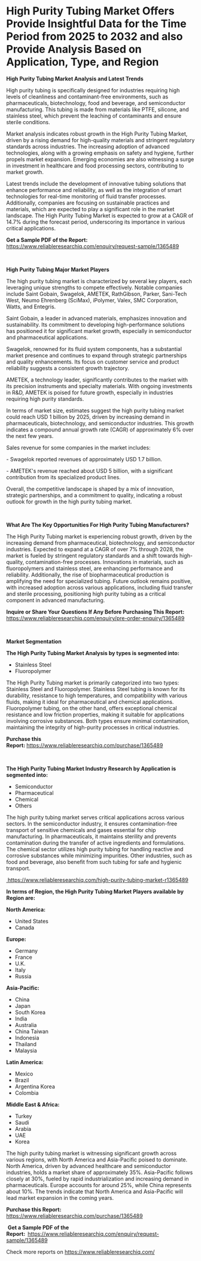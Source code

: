 <p><h1>High Purity Tubing Market Offers Provide Insightful Data for the Time Period from 2025 to 2032 and also Provide Analysis Based on Application, Type, and Region</h1></p><p><strong>High Purity Tubing Market Analysis and Latest Trends</strong></p>
<p><p>High purity tubing is specifically designed for industries requiring high levels of cleanliness and contaminant-free environments, such as pharmaceuticals, biotechnology, food and beverage, and semiconductor manufacturing. This tubing is made from materials like PTFE, silicone, and stainless steel, which prevent the leaching of contaminants and ensure sterile conditions. </p><p>Market analysis indicates robust growth in the High Purity Tubing Market, driven by a rising demand for high-quality materials and stringent regulatory standards across industries. The increasing adoption of advanced technologies, along with a growing emphasis on safety and hygiene, further propels market expansion. Emerging economies are also witnessing a surge in investment in healthcare and food processing sectors, contributing to market growth.</p><p>Latest trends include the development of innovative tubing solutions that enhance performance and reliability, as well as the integration of smart technologies for real-time monitoring of fluid transfer processes. Additionally, companies are focusing on sustainable practices and materials, which are expected to play a significant role in the market landscape. The High Purity Tubing Market is expected to grow at a CAGR of 14.7% during the forecast period, underscoring its importance in various critical applications.</p></p>
<p><strong>Get a Sample PDF of the Report:&nbsp;</strong> <a href="https://www.reliableresearchiq.com/enquiry/request-sample/1365489?utm_campaign=3026&utm_medium=2&utm_source=Github&utm_content=ia&utm_term=22032025&utm_id=high-purity-tubing">https://www.reliableresearchiq.com/enquiry/request-sample/1365489</a></p>
<p>&nbsp;</p>
<p><strong>High Purity Tubing Major Market Players</strong></p>
<p><p>The high purity tubing market is characterized by several key players, each leveraging unique strengths to compete effectively. Notable companies include Saint Gobain, Swagelok, AMETEK, RathGibson, Parker, Sani-Tech West, Neumo Ehrenberg (SciMax), iPolymer, Valex, SMC Corporation, Watts, and Entegris.</p><p>Saint Gobain, a leader in advanced materials, emphasizes innovation and sustainability. Its commitment to developing high-performance solutions has positioned it for significant market growth, especially in semiconductor and pharmaceutical applications. </p><p>Swagelok, renowned for its fluid system components, has a substantial market presence and continues to expand through strategic partnerships and quality enhancements. Its focus on customer service and product reliability suggests a consistent growth trajectory.</p><p>AMETEK, a technology leader, significantly contributes to the market with its precision instruments and specialty materials. With ongoing investments in R&D, AMETEK is poised for future growth, especially in industries requiring high purity standards.</p><p>In terms of market size, estimates suggest the high purity tubing market could reach USD 1 billion by 2025, driven by increasing demand in pharmaceuticals, biotechnology, and semiconductor industries. This growth indicates a compound annual growth rate (CAGR) of approximately 6% over the next few years.</p><p>Sales revenue for some companies in the market includes:</p><p>- Swagelok reported revenues of approximately USD 1.7 billion.</p><p>- AMETEK's revenue reached about USD 5 billion, with a significant contribution from its specialized product lines.</p><p>Overall, the competitive landscape is shaped by a mix of innovation, strategic partnerships, and a commitment to quality, indicating a robust outlook for growth in the high purity tubing market.</p></p>
<p>&nbsp;</p>
<p><strong>What Are The Key Opportunities For High Purity Tubing Manufacturers?</strong></p>
<p><p>The High Purity Tubing market is experiencing robust growth, driven by the increasing demand from pharmaceutical, biotechnology, and semiconductor industries. Expected to expand at a CAGR of over 7% through 2028, the market is fueled by stringent regulatory standards and a shift towards high-quality, contamination-free processes. Innovations in materials, such as fluoropolymers and stainless steel, are enhancing performance and reliability. Additionally, the rise of biopharmaceutical production is amplifying the need for specialized tubing. Future outlook remains positive, with increased adoption across various applications, including fluid transfer and sterile processing, positioning high purity tubing as a critical component in advanced manufacturing.</p></p>
<p><strong>Inquire or Share Your Questions If Any Before Purchasing This Report:</strong> <a href="https://www.reliableresearchiq.com/enquiry/pre-order-enquiry/1365489?utm_campaign=3026&utm_medium=2&utm_source=Github&utm_content=ia&utm_term=22032025&utm_id=high-purity-tubing">https://www.reliableresearchiq.com/enquiry/pre-order-enquiry/1365489</a></p>
<p>&nbsp;</p>
<p><strong>Market Segmentation</strong></p>
<p><strong>The High Purity Tubing Market Analysis by types is segmented into:</strong></p>
<p><ul><li>Stainless Steel</li><li>Fluoropolymer</li></ul></p>
<p><p>The High Purity Tubing market is primarily categorized into two types: Stainless Steel and Fluoropolymer. Stainless Steel tubing is known for its durability, resistance to high temperatures, and compatibility with various fluids, making it ideal for pharmaceutical and chemical applications. Fluoropolymer tubing, on the other hand, offers exceptional chemical resistance and low friction properties, making it suitable for applications involving corrosive substances. Both types ensure minimal contamination, maintaining the integrity of high-purity processes in critical industries.</p></p>
<p><strong>Purchase this Report:&nbsp;</strong><a href="https://www.reliableresearchiq.com/purchase/1365489?utm_campaign=3026&utm_medium=2&utm_source=Github&utm_content=ia&utm_term=22032025&utm_id=high-purity-tubing">https://www.reliableresearchiq.com/purchase/1365489</a></p>
<p>&nbsp;</p>
<p><strong>The High Purity Tubing Market Industry Research by Application is segmented into:</strong></p>
<p><ul><li>Semiconductor</li><li>Pharmaceutical</li><li>Chemical</li><li>Others</li></ul></p>
<p><p>The high purity tubing market serves critical applications across various sectors. In the semiconductor industry, it ensures contamination-free transport of sensitive chemicals and gases essential for chip manufacturing. In pharmaceuticals, it maintains sterility and prevents contamination during the transfer of active ingredients and formulations. The chemical sector utilizes high purity tubing for handling reactive and corrosive substances while minimizing impurities. Other industries, such as food and beverage, also benefit from such tubing for safe and hygienic transport.</p></p>
<p><a href="https://www.reliableresearchiq.com/high-purity-tubing-market-r1365489?utm_campaign=3026&utm_medium=2&utm_source=Github&utm_content=ia&utm_term=22032025&utm_id=high-purity-tubing">&nbsp;https://www.reliableresearchiq.com/high-purity-tubing-market-r1365489</a></p>
<p><strong>In terms of Region, the High Purity Tubing Market Players available by Region are:</strong></p>
<p>
    <p> <strong> North America: </strong>
        <ul>
            <li>United States</li>
            <li>Canada</li>
        </ul>
        </p> 
    <p> <strong> Europe: </strong>
        <ul>
            <li>Germany</li>
            <li>France</li>
            <li>U.K.</li>
            <li>Italy</li>
            <li>Russia</li>
        </ul>
        </p> 
    <p> <strong> Asia-Pacific: </strong>
        <ul>
            <li>China</li>
            <li>Japan</li>
            <li>South Korea</li>
            <li>India</li>
            <li>Australia</li>
            <li>China Taiwan</li>
            <li>Indonesia</li>
            <li>Thailand</li>
            <li>Malaysia</li>
        </ul>
        </p> 
    <p> <strong> Latin America: </strong>
        <ul>
            <li>Mexico</li>
            <li>Brazil</li>
            <li>Argentina Korea</li>
            <li>Colombia</li>
        </ul>
        </p> 
    <p> <strong> Middle East & Africa: </strong>
        <ul>
            <li>Turkey</li>
            <li>Saudi</li>
            <li>Arabia</li>
            <li>UAE</li>
            <li>Korea</li>
        </ul>
    </p>
    </p>
<p><p>The high purity tubing market is witnessing significant growth across various regions, with North America and Asia-Pacific poised to dominate. North America, driven by advanced healthcare and semiconductor industries, holds a market share of approximately 35%. Asia-Pacific follows closely at 30%, fueled by rapid industrialization and increasing demand in pharmaceuticals. Europe accounts for around 25%, while China represents about 10%. The trends indicate that North America and Asia-Pacific will lead market expansion in the coming years.</p></p>
<p><strong>Purchase this Report: </strong><a href="https://www.reliableresearchiq.com/purchase/1365489?utm_campaign=3026&utm_medium=2&utm_source=Github&utm_content=ia&utm_term=22032025&utm_id=high-purity-tubing">https://www.reliableresearchiq.com/purchase/1365489</a></p>
<p>&nbsp;<strong>Get a Sample PDF of the Report:&nbsp;&nbsp;</strong><a href="https://www.reliableresearchiq.com/enquiry/request-sample/1365489?utm_campaign=3026&utm_medium=2&utm_source=Github&utm_content=ia&utm_term=22032025&utm_id=high-purity-tubing">https://www.reliableresearchiq.com/enquiry/request-sample/1365489</a></p>
<p><strong></strong></p>
<p>Check more reports on <a href="https://www.reliableresearchiq.com/?utm_campaign=3026&utm_medium=2&utm_source=Github&utm_content=ia&utm_term=22032025&utm_id=high-purity-tubing">https://www.reliableresearchiq.com/</a></p>
